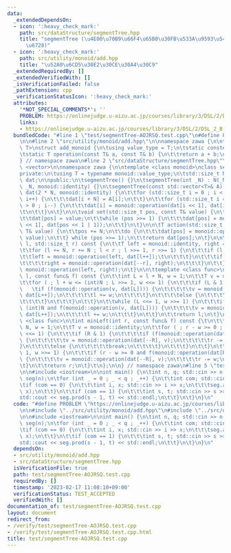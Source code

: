 ```yaml
---
data:
  _extendedDependsOn:
  - icon: ':heavy_check_mark:'
    path: src/dataStructure/segmentTree.hpp
    title: "segmentTree (\u4E00\u70B9\u66F4\u65B0\u30FB\u533A\u9593\u548C\u30BB\u30B0\
      \u6728)"
  - icon: ':heavy_check_mark:'
    path: src/utility/monoid/add.hpp
    title: "\u52A0\u6CD5\u30E2\u30CE\u30A4\u30C9"
  _extendedRequiredBy: []
  _extendedVerifiedWith: []
  _isVerificationFailed: false
  _pathExtension: cpp
  _verificationStatusIcon: ':heavy_check_mark:'
  attributes:
    '*NOT_SPECIAL_COMMENTS*': ''
    PROBLEM: https://onlinejudge.u-aizu.ac.jp/courses/library/3/DSL/2/DSL_2_B
    links:
    - https://onlinejudge.u-aizu.ac.jp/courses/library/3/DSL/2/DSL_2_B
  bundledCode: "#line 1 \"test/segmentTree-AOJRSQ.test.cpp\"\n#define PROBLEM \"https://onlinejudge.u-aizu.ac.jp/courses/library/3/DSL/2/DSL_2_B\"\
    \n\n#line 2 \"src/utility/monoid/add.hpp\"\n\nnamespace zawa {\n\ntemplate <class\
    \ T>\nstruct add_monoid {\n\tusing value_type = T;\n\tstatic constexpr T identity{};\n\
    \tstatic T operation(const T& a, const T& b) {\n\t\treturn a + b;\n\t}\n};\n\n\
    } // namespace zawa\n#line 2 \"src/dataStructure/segmentTree.hpp\"\n\n#include\
    \ <vector>\n\nnamespace zawa {\n\ntemplate <class monoid>\nclass segmentTree {\n\
    private:\n\tusing T = typename monoid::value_type;\n\tstd::size_t N;\n\tstd::vector<T>\
    \ dat;\n\npublic:\n\tsegmentTree() {}\n\tsegmentTree(int _N) : N(_N), dat(2 *\
    \ _N, monoid::identity) {}\n\tsegmentTree(const std::vector<T>& A) : N(A.size()),\
    \ dat(2 * N, monoid::identity) {\n\t\tfor (std::size_t i = 0 ; i < A.size() ;\
    \ i++) {\n\t\t\tdat[i + N] = A[i];\n\t\t}\n\t\tfor (std::size_t i = N - 1 ; i\
    \ > 0 ; i--) {\n\t\t\tdat[i] = monoid::operation(dat[i << 1], dat[i << 1 | 1]);\t\
    \t\n\t\t}\n\t}\n\n\tvoid set(std::size_t pos, const T& value) {\n\t\tpos += N;\n\
    \t\tdat[pos] = value;\n\t\twhile (pos >>= 1) {\n\t\t\tdat[pos] = monoid::operation(dat[pos\
    \ << 1], dat[pos << 1 | 1]);\n\t\t}\n\t}\n\n\tT action(std::size_t pos, const\
    \ T& value) {\n\t\tpos += N;\n\t\tdo {\n\t\t\tdat[pos] = monoid::operation(dat[pos],\
    \ value);\n\t\t} while (pos >>= 1);\n\t\treturn dat[pos];\n\t}\n\n\tT prod(std::size_t\
    \ l, std::size_t r) const {\n\t\tT left = monoid::identity, right = monoid::identity;\n\
    \t\tfor (l += N, r += N ; l < r ; l >>= 1, r >>= 1) {\n\t\t\tif (l & 1) {\n\t\t\
    \t\tleft = monoid::operation(left, dat[l++]);\t\n\t\t\t}\n\t\t\tif (r & 1) {\n\
    \t\t\t\tright = monoid::operation(dat[--r], right);\n\t\t\t}\n\t\t}\n\t\treturn\
    \ monoid::operation(left, right);\n\t}\n\n\ttemplate <class func>\n\tint maxRight(int\
    \ l, const func& f) const {\n\t\tint L = l + N, w = 1;\n\t\tT v = monoid::identity;\n\
    \t\tfor ( ; l + w <= (int)N ; L >>= 1, w <<= 1) {\n\t\t\tif (L & 1) {\n\t\t\t\
    \   \tif (f(monoid::operation(v, dat[L]))) {\n\t\t\t\t\tv = monoid::operation(v,\
    \ dat[L++]);\n\t\t\t\t\tl += w;\n\t\t\t\t}\n\t\t\t\telse {\n\t\t\t\t\tbreak;\n\
    \t\t\t\t}\n\t\t\t}\n\t\t}\n\t\twhile (L <<= 1, w >>= 1) {\n\t\t\tif (l + w <=\
    \ (int)N and f(monoid::operation(v, dat[L]))) {\n\t\t\t\tv = monoid::operation(v,\
    \ dat[L++]);\n\t\t\t\tl += w;\n\t\t\t}\n\t\t}\n\t\treturn l;\n\t}\n\n\ttemplate\
    \ <class func>\n\tint minLeft(int r, const func& f) const {\t\n\t\tint R = r +\
    \ N, w = 1;\n\t\tT v = monoid::identity;\n\t\tfor ( ; r - w >= 0 ; R >>= 1, w\
    \ <<= 1) {\n\t\t\tif (R & 1) {\n\t\t\t\tif (f(monoid::operation(dat[R - 1], v)))\
    \ {\n\t\t\t\t\tv = monoid::operation(dat[--R], v);\n\t\t\t\t\tr -= w;\n\t\t\t\t\
    }\n\t\t\t\telse {\n\t\t\t\t\tbreak;\n\t\t\t\t}\n\t\t\t}\n\t\t}\n\t\twhile (R <<=\
    \ 1, w >>= 1) {\n\t\t\tif (r - w >= 0 and f(monoid::operation(dat[R - 1], v)))\
    \ {\n\t\t\t\tv = monoid::operation(dat[--R], v);\n\t\t\t\tr -= w;\n\t\t\t}\n\t\
    \t}\n\t\treturn r;\n\t}\t\n};\n\n} // namespace zawa\n#line 5 \"test/segmentTree-AOJRSQ.test.cpp\"\
    \n\n#include <iostream>\n\nint main() {\n\tint n, q; std::cin >> n >> q;\n\tzawa::segmentTree<zawa::add_monoid<int>>\
    \ seg(n);\n\tfor (int _ = 0 ; _ < q ; _++) {\n\t\tint com; std::cin >> com;\n\t\
    \tif (com == 0) {\n\t\t\tint i, x; std::cin >> i >> x;\n\t\t\tseg.action(i - 1,\
    \ x);\n\t\t}\n\t\tif (com == 1) {\n\t\t\tint s, t; std::cin >> s >> t;\n\t\t\t\
    std::cout << seg.prod(s - 1, t) << std::endl;\n\t\t}\n\t}\n}\n"
  code: "#define PROBLEM \"https://onlinejudge.u-aizu.ac.jp/courses/library/3/DSL/2/DSL_2_B\"\
    \n\n#include \"../src/utility/monoid/add.hpp\"\n#include \"../src/dataStructure/segmentTree.hpp\"\
    \n\n#include <iostream>\n\nint main() {\n\tint n, q; std::cin >> n >> q;\n\tzawa::segmentTree<zawa::add_monoid<int>>\
    \ seg(n);\n\tfor (int _ = 0 ; _ < q ; _++) {\n\t\tint com; std::cin >> com;\n\t\
    \tif (com == 0) {\n\t\t\tint i, x; std::cin >> i >> x;\n\t\t\tseg.action(i - 1,\
    \ x);\n\t\t}\n\t\tif (com == 1) {\n\t\t\tint s, t; std::cin >> s >> t;\n\t\t\t\
    std::cout << seg.prod(s - 1, t) << std::endl;\n\t\t}\n\t}\n}\n"
  dependsOn:
  - src/utility/monoid/add.hpp
  - src/dataStructure/segmentTree.hpp
  isVerificationFile: true
  path: test/segmentTree-AOJRSQ.test.cpp
  requiredBy: []
  timestamp: '2023-02-17 11:08:10+09:00'
  verificationStatus: TEST_ACCEPTED
  verifiedWith: []
documentation_of: test/segmentTree-AOJRSQ.test.cpp
layout: document
redirect_from:
- /verify/test/segmentTree-AOJRSQ.test.cpp
- /verify/test/segmentTree-AOJRSQ.test.cpp.html
title: test/segmentTree-AOJRSQ.test.cpp
---
```

